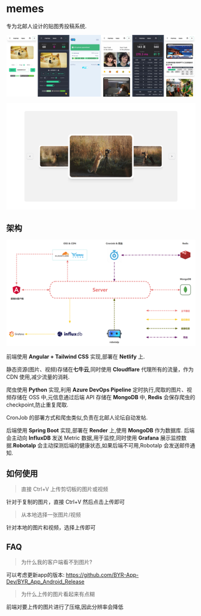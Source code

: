 # memes

专为北邮人设计的贴图秀投稿系统.

![show](assets/show.jpg)

![show](assets/show-2.png)

## 架构

![arch](assets/arch.png)

前端使用 **Angular + Tailwind CSS** 实现,部署在 **Netlify** 上.

静态资源(图片、视频)存储在**七牛云**,同时使用 **Cloudflare** 代理所有的流量，作为 CDN 使用,减少流量的消耗.

爬虫使用 **Python** 实现,利用 **Azure DevOps Pipeline** 定时执行,爬取的图片、视频存储在 OSS 中,元信息通过后端 API 存储在 **MongoDB** 中, **Redis** 会保存爬虫的 checkpoint,防止重复爬取.

CronJob 的部署方式和爬虫类似,负责在北邮人论坛自动发帖.

后端使用 **Spring Boot** 实现,部署在 **Render** 上,使用 **MongoDB** 作为数据库. 后端会主动向 **InfluxDB** 发送 Metric 数据,用于监控,同时使用 **Grafana** 展示监控数据.**Robotalp** 会主动探测后端的健康状态,如果后端不可用,Robotalp 会发送邮件通知.

## 如何使用

> 直接 Ctrl+V 上传剪切板的图片或视频

针对于复制的图片，直接 Ctrl+V 然后点击上传即可

> 从本地选择一张图片/视频

针对本地的图片和视频，选择上传即可

## FAQ

> 为什么我的客户端看不到图片?

可以考虑更新app的版本: https://github.com/BYR-App-Dev/BYR_App_Android_Release

> 为什么上传的图片看起来有点糊

前端对要上传的图片进行了压缩,因此分辨率会降低
